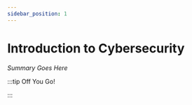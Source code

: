 ```yaml
---
sidebar_position: 1
---
```


# Introduction to Cybersecurity

_Summary Goes Here_

:::tip Off You Go!

<QuestButton text="Happy Questing" link='' />

:::

